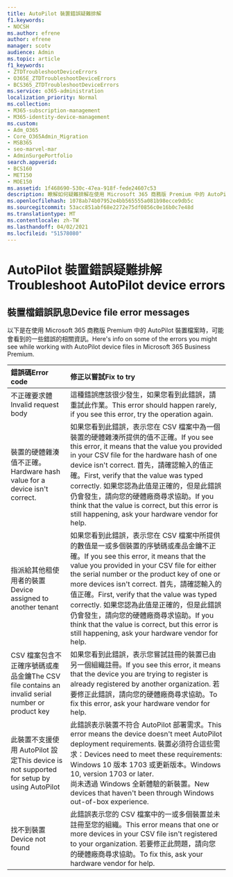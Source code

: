 ```yaml
---
title: AutoPilot 裝置錯誤疑難排解
f1.keywords:
- NOCSH
ms.author: efrene
author: efrene
manager: scotv
audience: Admin
ms.topic: article
f1_keywords:
- ZTDTroubleshootDeviceErrors
- O365E_ZTDTroubleshootDeviceErrors
- BCS365_ZTDTroubleshootDeviceErrors
ms.service: o365-administration
localization_priority: Normal
ms.collection:
- M365-subscription-management
- M365-identity-device-management
ms.custom:
- Adm_O365
- Core_O365Admin_Migration
- MSB365
- seo-marvel-mar
- AdminSurgePortfolio
search.appverid:
- BCS160
- MET150
- MOE150
ms.assetid: 1f468690-530c-47ea-918f-fede24607c53
description: 瞭解如何疑難排解在使用 Microsoft 365 商務版 Premium 中的 AutoPilot 裝置檔案時，可能會看到的錯誤。
ms.openlocfilehash: 1078ab74b07952e4bb565555a081b98ecce9db5c
ms.sourcegitcommit: 53acc851abf68e2272e75df0856c0e16b0c7e48d
ms.translationtype: MT
ms.contentlocale: zh-TW
ms.lasthandoff: 04/02/2021
ms.locfileid: "51578080"
---
```

# <a name="troubleshoot-autopilot-device-errors"></a><span data-ttu-id="b8d76-103">AutoPilot 裝置錯誤疑難排解</span><span class="sxs-lookup"><span data-stu-id="b8d76-103">Troubleshoot AutoPilot device errors</span></span>

## <a name="device-file-error-messages"></a><span data-ttu-id="b8d76-104">裝置檔錯誤訊息</span><span class="sxs-lookup"><span data-stu-id="b8d76-104">Device file error messages</span></span>

<span data-ttu-id="b8d76-105">以下是在使用 Microsoft 365 商務版 Premium 中的 AutoPilot 裝置檔案時，可能會看到的一些錯誤的相關資訊。</span><span class="sxs-lookup"><span data-stu-id="b8d76-105">Here's info on some of the errors you might see while working with AutoPilot device files in Microsoft 365 Business Premium.</span></span> 
  
|<span data-ttu-id="b8d76-106">**錯誤碼**</span><span class="sxs-lookup"><span data-stu-id="b8d76-106">**Error code**</span></span>|<span data-ttu-id="b8d76-107">**修正以嘗試**</span><span class="sxs-lookup"><span data-stu-id="b8d76-107">**Fix to try**</span></span>|
|:-----|:-----|
|<span data-ttu-id="b8d76-108">不正確要求體</span><span class="sxs-lookup"><span data-stu-id="b8d76-108">Invalid request body</span></span>  <br/> |<span data-ttu-id="b8d76-109">這種錯誤應該很少發生，如果您看到此錯誤，請重試此作業。</span><span class="sxs-lookup"><span data-stu-id="b8d76-109">This error should happen rarely, if you see this error, try the operation again.</span></span>  <br/> |
|<span data-ttu-id="b8d76-110">裝置的硬體雜湊值不正確。</span><span class="sxs-lookup"><span data-stu-id="b8d76-110">Hardware hash value for a device isn't correct.</span></span>  <br/> |<span data-ttu-id="b8d76-111">如果您看到此錯誤，表示您在 CSV 檔案中為一個裝置的硬體雜湊所提供的值不正確。</span><span class="sxs-lookup"><span data-stu-id="b8d76-111">If you see this error, it means that the value you provided in your CSV file for the hardware hash of one device isn't correct.</span></span> <span data-ttu-id="b8d76-112">首先，請確認輸入的值正確。</span><span class="sxs-lookup"><span data-stu-id="b8d76-112">First, verify that the value was typed correctly.</span></span> <span data-ttu-id="b8d76-113">如果您認為此值是正確的，但是此錯誤仍會發生，請向您的硬體廠商尋求協助。</span><span class="sxs-lookup"><span data-stu-id="b8d76-113">If you think that the value is correct, but this error is still happening, ask your hardware vendor for help.</span></span>  <br/> |
|<span data-ttu-id="b8d76-114">指派給其他租使用者的裝置</span><span class="sxs-lookup"><span data-stu-id="b8d76-114">Device assigned to another tenant</span></span>  <br/> |<span data-ttu-id="b8d76-115">如果您看到此錯誤，表示您在 CSV 檔案中所提供的數值是一或多個裝置的序號碼或產品金鑰不正確。</span><span class="sxs-lookup"><span data-stu-id="b8d76-115">If you see this error, it means that the value you provided in your CSV file for either the serial number or the product key of one or more devices isn't correct.</span></span> <span data-ttu-id="b8d76-116">首先，請確認輸入的值正確。</span><span class="sxs-lookup"><span data-stu-id="b8d76-116">First, verify that the value was typed correctly.</span></span> <span data-ttu-id="b8d76-117">如果您認為此值是正確的，但是此錯誤仍會發生，請向您的硬體廠商尋求協助。</span><span class="sxs-lookup"><span data-stu-id="b8d76-117">If you think that the value is correct, but this error is still happening, ask your hardware vendor for help.</span></span>  <br/> |
|<span data-ttu-id="b8d76-118">CSV 檔案包含不正確序號碼或產品金鑰</span><span class="sxs-lookup"><span data-stu-id="b8d76-118">The CSV file contains an invalid serial number or product key</span></span>  <br/> |<span data-ttu-id="b8d76-119">如果您看到此錯誤，表示您嘗試註冊的裝置已由另一個組織註冊。</span><span class="sxs-lookup"><span data-stu-id="b8d76-119">If you see this error, it means that the device you are trying to register is already registered by another organization.</span></span> <span data-ttu-id="b8d76-120">若要修正此錯誤，請向您的硬體廠商尋求協助。</span><span class="sxs-lookup"><span data-stu-id="b8d76-120">To fix this error, ask your hardware vendor for help.</span></span>  <br/> |
|<span data-ttu-id="b8d76-121">此裝置不支援使用 AutoPilot 設定</span><span class="sxs-lookup"><span data-stu-id="b8d76-121">This device is not supported for setup by using AutoPilot</span></span>  <br/> | <span data-ttu-id="b8d76-122">此錯誤表示裝置不符合 AutoPilot 部署需求。</span><span class="sxs-lookup"><span data-stu-id="b8d76-122">This error means the device doesn't meet AutoPilot deployment requirements.</span></span> <span data-ttu-id="b8d76-123">裝置必須符合這些需求：</span><span class="sxs-lookup"><span data-stu-id="b8d76-123">Devices need to meet these requirements:</span></span>  <br/>  <span data-ttu-id="b8d76-124">Windows 10 版本 1703 或更新版本。</span><span class="sxs-lookup"><span data-stu-id="b8d76-124">Windows 10, version 1703 or later.</span></span>  <br/>  <span data-ttu-id="b8d76-125">尚未透過 Windows 全新體驗的新裝置。</span><span class="sxs-lookup"><span data-stu-id="b8d76-125">New devices that haven't been through Windows out-of-box experience.</span></span>  <br/> |
|<span data-ttu-id="b8d76-126">找不到裝置</span><span class="sxs-lookup"><span data-stu-id="b8d76-126">Device not found</span></span>  <br/> |<span data-ttu-id="b8d76-127">此錯誤表示您的 CSV 檔案中的一或多個裝置並未註冊至您的組織。</span><span class="sxs-lookup"><span data-stu-id="b8d76-127">This error means that one or more devices in your CSV file isn't registered to your organization.</span></span> <span data-ttu-id="b8d76-128">若要修正此問題，請向您的硬體廠商尋求協助。</span><span class="sxs-lookup"><span data-stu-id="b8d76-128">To fix this, ask your hardware vendor for help.</span></span>  <br/> |
